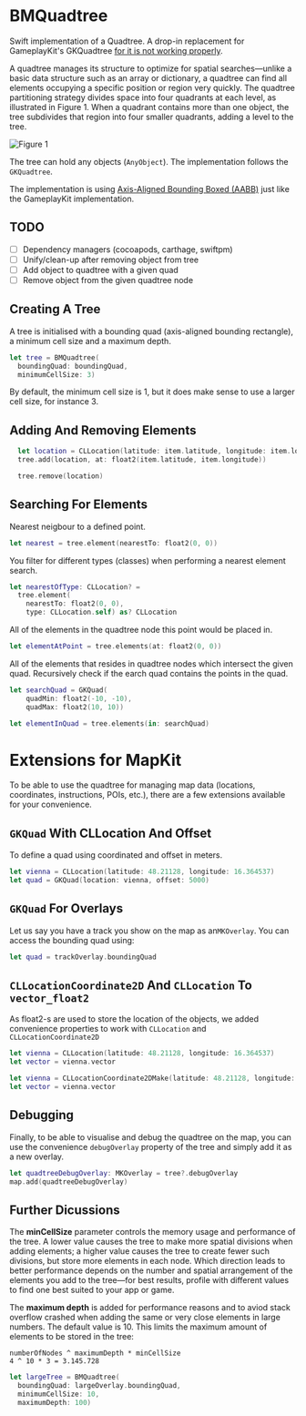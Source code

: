 # BMQuadtree

Swift implementation of a Quadtree. A drop-in replacement for GameplayKit's 
GKQuadtree [for it is not working properly](https://forums.developer.apple.com/thread/53458).

A quadtree manages its structure to optimize for spatial searches—unlike a basic 
data structure such as an array or dictionary, a quadtree can find all elements 
occupying a specific position or region very quickly. The quadtree partitioning 
strategy divides space into four quadrants at each level, as illustrated in 
Figure 1. When a quadrant contains more than one object, the tree subdivides 
that region into four smaller quadrants, adding a level to the tree.

![Figure 1](https://docs-assets.developer.apple.com/published/1a079d3016/quadtree_2x_f3a2f6b0-7e06-4d82-bb5d-33861c64ecd7.png)

The tree can hold any objects (`AnyObject`). 
The implementation follows the `GKQuadtree`.

The implementation is using [Axis-Aligned Bounding Boxed (AABB)](https://en.wikipedia.org/wiki/Minimum_bounding_box#Axis-aligned_minimum_bounding_box) just like the GameplayKit implementation.

## TODO

* [ ] Dependency managers (cocoapods, carthage, swiftpm)
* [ ] Unify/clean-up after removing object from tree
* [ ] Add object to quadtree with a given quad
* [ ] Remove object from the given quadtree node

## Creating A Tree

A tree is initialised with a bounding quad (axis-aligned bounding rectangle), 
a minimum cell size and a maximum depth.

```swift
let tree = BMQuadtree(
  boundingQuad: boundingQuad,
  minimumCellSize: 3)
```

By default, the minimum cell size is 1, but it does make sense to use a larger
cell size, for instance 3.

## Adding And Removing Elements

```swift
  let location = CLLocation(latitude: item.latitude, longitude: item.longitude)
  tree.add(location, at: float2(item.latitude, item.longitude))
```

```swift
  tree.remove(location)
```

## Searching For Elements

Nearest neigbour to a defined point.

```swift
let nearest = tree.element(nearestTo: float2(0, 0))
```

You filter for different types (classes) when performing a nearest element
search.

```swift
let nearestOfType: CLLocation? =
  tree.element(
  	nearestTo: float2(0, 0), 
  	type: CLLocation.self) as? CLLocation
```

All of the elements in the quadtree node this point would be placed in.

```swift
let elementAtPoint = tree.elements(at: float2(0, 0))
```

All of the elements that resides in quadtree nodes which
intersect the given quad. Recursively check if the earch quad contains
the points in the quad.

```swift
let searchQuad = GKQuad(
	quadMin: float2(-10, -10), 
	quadMax: float2(10, 10))

let elementInQuad = tree.elements(in: searchQuad)
```

# Extensions for MapKit

To be able to use the quadtree for managing map data (locations, coordinates, 
instructions, POIs, etc.), there are a few extensions available 
for your convenience.

## `GKQuad` With CLLocation And Offset

To define a quad using coordinated and offset in meters.

```swift
let vienna = CLLocation(latitude: 48.21128, longitude: 16.364537)
let quad = GKQuad(location: vienna, offset: 5000)
```

## `GKQuad` For Overlays

Let us say you have a track you show on the map as an`MKOverlay`. 
You can access the bounding quad using:

```swift
let quad = trackOverlay.boundingQuad
```

## `CLLocationCoordinate2D` And `CLLocation` To `vector_float2`

As float2-s are used to store the location of the objects, we added 
convenience properties to work with `CLLocation` and `CLLocationCoordinate2D`

```swift
let vienna = CLLocation(latitude: 48.21128, longitude: 16.364537)
let vector = vienna.vector
```

```swift
let vienna = CLLocationCoordinate2DMake(latitude: 48.21128, longitude: 16.364537)
let vector = vienna.vector
```

## Debugging

Finally, to be able to visualise and debug the quadtree on the map, you 
can use the convenience `debugOverlay` property of the tree and simply add it
as a new overlay.

```swift
let quadtreeDebugOverlay: MKOverlay = tree?.debugOverlay
map.add(quadtreeDebugOverlay)
```

## Further Dicussions

The **minCellSize** parameter controls the memory usage and performance of the 
tree. A lower value causes the tree to make more spatial divisions when adding 
elements; a higher value causes the tree to create fewer such divisions, 
but store more elements in each node. Which direction leads to better 
performance depends on the number and spatial arrangement of the elements you 
add to the tree—for best results, profile with different values to find one 
best suited to your app or game.

The **maximum depth** is added for performance reasons and to aviod stack
overflow crashed when adding the same or very close elements in large numbers.
The default value is 10. This limits the maximum amount of elements to be 
stored in the tree:

```
numberOfNodes ^ maximumDepth * minCellSize
4 ^ 10 * 3 = 3.145.728
```

```swift
let largeTree = BMQuadtree(
  boundingQuad: largeOverlay.boundingQuad,
  minimumCellSize: 10,
  maximumDepth: 100)
```